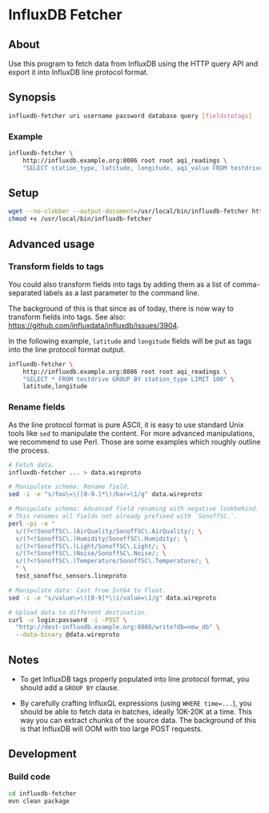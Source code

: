 # InfluxDB Fetcher


## About
Use this program to fetch data from InfluxDB using the HTTP query API and
export it into InfluxDB line protocol format.


## Synopsis
```sh
influxdb-fetcher uri username password database query [fieldstotags]
```


### Example
```sh
influxdb-fetcher \
    http://influxdb.example.org:8086 root root aqi_readings \
    "SELECT station_type, latitude, longitude, aqi_value FROM testdrive GROUP BY station_type LIMIT 100"
```


## Setup
```sh
wget --no-clobber --output-document=/usr/local/bin/influxdb-fetcher https://raw.githubusercontent.com/hgomez/influxdb/master/bin/influxdb-fetcher
chmod +x /usr/local/bin/influxdb-fetcher
```


## Advanced usage


### Transform fields to tags
You could also transform fields into tags by adding them as a list of comma-
separated labels as a last parameter to the command line.

The background of this is that since as of today, there is now way to transform
fields into tags. See also: https://github.com/influxdata/influxdb/issues/3904.

In the following example, `latitude` and `longitude` fields will be put as tags
into the line protocol format output.
```sh
influxdb-fetcher \
    http://influxdb.example.org:8086 root root aqi_readings \
    "SELECT * FROM testdrive GROUP BY station_type LIMIT 100" \
    latitude,longitude
```


### Rename fields

As the line protocol format is pure ASCII, it is easy to use standard Unix tools
like `sed` to manipulate the content. For more advanced manipulations, we
recommend to use Perl. Those are some examples which roughly outline the process.

```sh
# Fetch data.
influxdb-fetcher ... > data.wireproto

# Manipulate schema: Rename field.
sed -i -e "s/foo\=\([0-9.]*\)/bar=\1/g" data.wireproto

# Manipulate schema: Advanced field renaming with negative lookbehind.
# This renames all fields not already prefixed with `SonoffSC.`.
perl -pi -e "
  s/(?<!SonoffSC\.)AirQuality/SonoffSC\.AirQuality/; \
  s/(?<!SonoffSC\.)Humidity/SonoffSC\.Humidity/; \
  s/(?<!SonoffSC\.)Light/SonoffSC\.Light/; \
  s/(?<!SonoffSC\.)Noise/SonoffSC\.Noise/; \
  s/(?<!SonoffSC\.)Temperature/SonoffSC\.Temperature/; \
  " \
  test_sonoffsc_sensors.lineproto

# Manipulate data: Cast from Int64 to Float.
sed -i -e "s/value\=\([0-9]*\)i/value=\1/g" data.wireproto

# Upload data to different destination.
curl -u login:password -i -POST \
  "http://dest-influxdb.example.org:8086/write?db=new_db" \
  --data-binary @data.wireproto
```


## Notes

* To get InfluxDB tags properly populated into line protocol format, you
  should add a `GROUP BY` clause.

* By carefully crafting InfluxQL expressions (using `WHERE time=...`), you
  should be able to fetch data in batches, ideally 10K-20K at a time.
  This way you can extract chunks of the source data. The background of this
  is that InfluxDB will OOM with too large POST requests.


## Development

### Build code
```sh
cd influxdb-fetcher
mvn clean package
```
